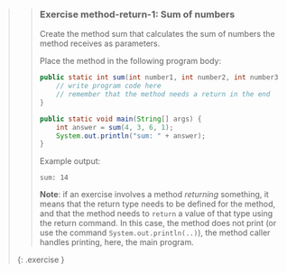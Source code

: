 >> ### Exercise method-return-1: Sum of numbers
>> 
>> Create the method sum that calculates the sum of numbers the method receives as parameters.
>> 
>> Place the method in the following program body:
>> 
>>```java
>> public static int sum(int number1, int number2, int number3, int number4) {
>>     // write program code here
>>     // remember that the method needs a return in the end
>> }
>> 
>> public static void main(String[] args) {
>>     int answer = sum(4, 3, 6, 1);
>>     System.out.println("sum: " + answer);
>> }
>>```
>>     
>> Example output:
>>
>>```output 
>> sum: 14
>>```
>>     
>> **Note**: if an exercise involves a method *returning* something, it means that the return type needs to be defined for the method, and that the method needs to `return` a value of that type using the return command. In this case, the method does not print (or use the command `System.out.println(..)`), the method caller handles printing, here, the main program.
>>
>{: .exercise }